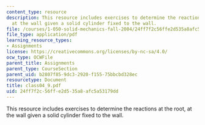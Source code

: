 ```yaml
---
content_type: resource
description: This resource includes exercises to determine the reactions at the root,
  at the wall given a solid cylinder fixed to the wall.
file: /courses/1-050-solid-mechanics-fall-2004/24ff7f2c56ffe2d535a8afc5a53179dd_class04_9.pdf
file_type: application/pdf
learning_resource_types:
- Assignments
license: https://creativecommons.org/licenses/by-nc-sa/4.0/
ocw_type: OCWFile
parent_title: Assignments
parent_type: CourseSection
parent_uid: b2807f85-9dc3-2920-f155-75bbcbd328ec
resourcetype: Document
title: class04_9.pdf
uid: 24ff7f2c-56ff-e2d5-35a8-afc5a53179dd
---
```

This resource includes exercises to determine the reactions at the root, at the wall given a solid cylinder fixed to the wall.